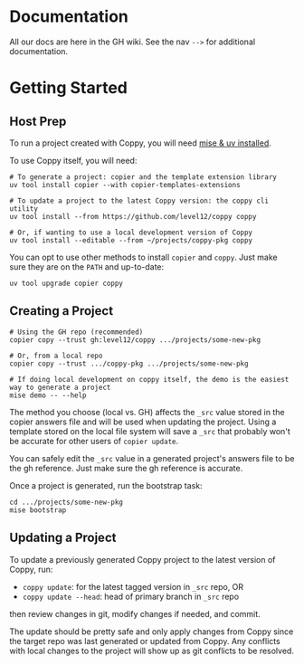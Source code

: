 # Documentation

All our docs are here in the GH wiki. See the nav `-->` for additional documentation.

# Getting Started

## Host Prep

To run a project created with Coppy, you will need [mise & uv installed](wiki/Mise).

To use Coppy itself, you will need:

```shell
# To generate a project: copier and the template extension library
uv tool install copier --with copier-templates-extensions

# To update a project to the latest Coppy version: the coppy cli utility
uv tool install --from https://github.com/level12/coppy coppy

# Or, if wanting to use a local development version of Coppy
uv tool install --editable --from ~/projects/coppy-pkg coppy
```

You can opt to use other methods to install `copier` and `coppy`. Just make sure they are on the
`PATH` and up-to-date:

```shell
uv tool upgrade copier coppy
```


## Creating a Project

```shell
# Using the GH repo (recommended)
copier copy --trust gh:level12/coppy .../projects/some-new-pkg

# Or, from a local repo
copier copy --trust .../coppy-pkg .../projects/some-new-pkg

# If doing local development on coppy itself, the demo is the easiest way to generate a project
mise demo -- --help
```

The method you choose (local vs. GH) affects the `_src` value stored in the copier answers file and
will be used when updating the project. Using a template stored on the local file system will save
a `_src` that probably won't be accurate for other users of `copier update`.

You can safely edit the `_src` value in a generated project's answers file to be the gh reference.
Just make sure the gh reference is accurate.

Once a project is generated, run the bootstrap task:

```shell
cd .../projects/some-new-pkg
mise bootstrap
```


## Updating a Project

To update a previously generated Coppy project to the latest version of Coppy, run:

* `coppy update`: for the latest tagged version in `_src` repo, OR
* `coppy update --head`: head of primary branch in `_src` repo

then review changes in git, modify changes if needed, and commit.

The update should be pretty safe and only apply changes from Coppy since the target repo was last
generated or updated from Coppy. Any conflicts with local changes to the project will show up
as git conflicts to be resolved.

